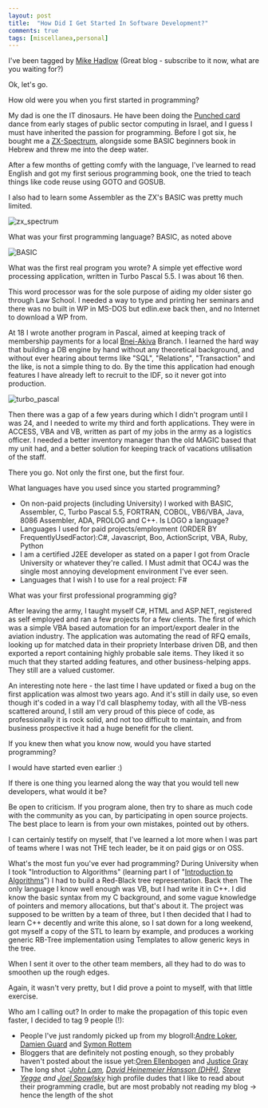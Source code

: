 ```yaml
---
layout: post
title:  "How Did I Get Started In Software Development?"
comments: true
tags: [miscellanea,personal]
---
```




I've been tagged by [Mike Hadlow](http://mikehadlow.blogspot.com/) (Great blog - subscribe to it now, what are you waiting for?)  

 

Ok, let's go.  

 How old were you when you first started in programming?

My dad is one the IT dinosaurs. He have been doing the [Punched card](http://en.wikipedia.org/wiki/Punched_card) dance from early stages of public sector computing in Israel, and I guess I must have inherited the passion for programming. Before I got six, he bought me a [ZX-Spectrum](http://en.wikipedia.org/wiki/ZX_Spectrum), alongside some BASIC beginners book in Hebrew and threw me into the deep water.  

After a few months of getting comfy with the language, I've learned to read English and got my first serious programming book, one the tried to teach things like code reuse using GOTO and GOSUB.  

I also had to learn some Assembler as the ZX's BASIC was pretty much limited.  

![zx_spectrum](http://kenegozi.com/blog/uploaded/howdidigetstartedinsoftwaredevelopment_dbec/zx_spectrum_thumb.jpg)

 

 What was your first programming language?
BASIC, as noted above

![BASIC](http://kenegozi.com/blog/uploaded/howdidigetstartedinsoftwaredevelopment_dbec/basic_thumb.png)


What was the first real program you wrote?
A simple yet effective word processing application, written in Turbo Pascal 5.5. I was about 16 then.

This word processor was for the sole purpose of aiding my older sister go through Law School. I needed a way to type and printing her seminars and there was no built in WP in MS-DOS but edlin.exe back then, and no Internet to download a WP from.



At 18 I wrote another program in Pascal, aimed at keeping track of membership payments for a local [Bnei-Akiva](http://en.wikipedia.org/wiki/Bnei_Akiva) Branch. I learned the hard way that building a DB engine by hand without any theoretical background, and without ever hearing about terms like "SQL", "Relations", "Transaction" and the like, is not a simple thing to do. By the time this application had enough features I have already left to recruit to the IDF, so it never got into production.

![turbo_pascal](http://kenegozi.com/blog/uploaded/howdidigetstartedinsoftwaredevelopment_dbec/turbo_pascal_thumb.png)



Then there was a gap of a few years during which I didn't program until I was 24, and I needed to write my third and forth applications. They were in ACCESS, VBA and VB, written as part of my jobs in the army as a logistics officer. I needed a better inventory manager than the old MAGIC based that my unit had, and a better solution for keeping track of vacations utilisation of the staff. 



There you go. Not only the first one, but the first four.




What languages have you used since you started programming?
- On non-paid projects (including University) I worked with BASIC, Assembler, C, Turbo Pascal 5.5, FORTRAN, COBOL, VB6/VBA, Java, 8086 Assembler, ADA, PROLOG and C++. Is LOGO a language?  
- Languages I used for paid projects/employment (ORDER BY FrequentlyUsedFactor):C#, Javascript, Boo, ActionScript, VBA, Ruby, Python  
- I am a certified J2EE developer as stated on a paper I got from Oracle University or whatever they're called. I Must admit that OC4J was the single most annoying development environment I've ever seen.  
- Languages that I wish I to use for a real project: F#






What was your first professional programming gig?

After leaving the army, I taught myself C#, HTML and ASP.NET, registered as self employed and ran a few projects for a few clients. The first of which was a simple VBA based automation for an import/export dealer in the aviation industry. The application was automating the read of RFQ emails, looking up for matched data in their propriety Interbase driven DB, and then exported a report containing highly probable sale items. They liked it so much that they started adding features, and other business-helping apps. They still are a valued customer.  

An interesting note here - the last time I have updated or fixed a bug on the first application was almost two years ago. And it's still in daily use, so even though it's coded in a way I'd call blasphemy today, with all the VB-ness scattered around, I still am very proud of this piece of code, as professionally it is rock solid, and not too difficult to maintain, and from business prospective it had a huge benefit for the client.  

 

 If you knew then what you know now, would you have started programming?

I would have started even earlier :)  

 

 If there is one thing you learned along the way that you would tell new developers, what would it be?

Be open to criticism. If you program alone, then try to share as much code with the community as you can, by participating in open source projects. The best place to learn is from your own mistakes, pointed out by others.  

I can certainly testify on myself, that I've learned a lot more when I was part of teams where I was not THE tech leader, be it on paid gigs or on OSS.  

 

 What's the most fun you've ever had programming?
During University when I took "Introduction to Algorithms" (learning part I of "[Introduction to Algorithms](http://projects.csail.mit.edu/clrs/)") I had to build a Red-Black tree representation. Back then The only language I know well enough was VB, but I had write it in C++. I did know the basic syntax from my C background, and some vague knowledge of pointers and memory allocations, but that's about it. The project was supposed to be written by a team of three, but I then decided that I had to learn C++ decently and write this alone, so I sat down for a long weekend, got myself a copy of the STL to learn by example, and produces a working generic RB-Tree implementation using Templates to allow generic keys in the tree.

When I sent it over to the other team members, all they had to do was to smoothen up the rough edges.

Again, it wasn't very pretty, but I did prove a point to myself, with that little exercise.


Who am I calling out?
In order to make the propagation of this topic even faster, I decided to tag 9 people (!):
- People I've just randomly picked up from my blogroll:[Andre Loker](http://blog.andreloker.de/), [Damien Guard](http://damieng.com/) and [Symon Rottem](http://blog.symbiotic-development.com/)
- Bloggers that are definitely not posting enough, so they probably haven't posted about the issue yet:[Oren Ellenbogen](http://www.lnbogen.com/) and [Justice Gray](http://graysmatter.codivation.com/)
- The long shot *:[John Lam](http://www.iunknown.com), [David Heinemeier Hansson (DHH)](http://www.loudthinking.com/), [Steve Yegge](http://steve-yegge.blogspot.com/) and [Joel Spowlsky](http://www.joelonsoftware.com/)* high profile dudes that I like to read about their programming cradle, but are most probably not reading my blog -> hence the length of the shot



